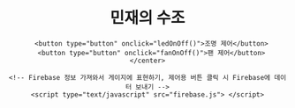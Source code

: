 
<meta charset="utf-8">
<html>
  <head>
    <title>내 수조</title>
    <script src="https://aquarium-58de7-default-rtdb.firebaseio.com"></script>
  </head>

  <body>
    <center>
      <h1>민재의 수조</h1>
      <p id="mois"></p>
      <p id="temp"></p>
      <p id="light"></p>

      <button type="button" onclick="ledOnOff()">조명 제어</button>
      <button type="button" onclick="fanOnOff()">팬 제어</button>
    </center>

    <!-- Firebase 정보 가져와서 게이지에 표현하기, 제어용 버튼 클릭 시 Firebase에 데이터 보내기 -->
    <script type="text/javascript" src="firebase.js"> </script>
  </body>
</html>
